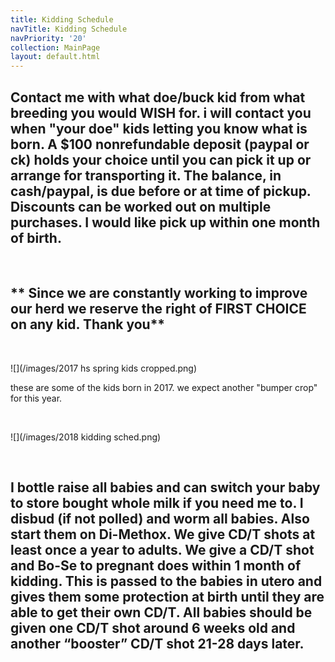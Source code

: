 ```yaml
---
title: Kidding Schedule
navTitle: Kidding Schedule
navPriority: '20'
collection: MainPage
layout: default.html
---
```

## Contact me with what doe/buck kid from what breeding you would WISH for. i will contact you when "your doe" kids letting you know  what is born.  A $100  nonrefundable deposit (paypal or ck)  holds your choice until you can pick it up or arrange for transporting it.  The balance, in cash/paypal, is due before or at time of pickup. Discounts can be worked out on multiple purchases.  I would like pick up within one month of birth.

<br />

## \*\* Since we are constantly working to improve our herd we reserve the right of FIRST CHOICE on any kid. Thank you\*\*

<br />

![](/images/2017 hs spring kids cropped.png)

these are some of the kids born in 2017. we expect another "bumper crop" for this year.

<br />

![](/images/2018 kidding sched.png)

<br />

## I bottle raise all babies and can switch your baby to  store bought whole milk if you need me to. I  disbud (if not polled) and worm all babies. Also start them on Di-Methox.   We give CD/T shots at least once a year to adults.  We give a CD/T shot and Bo-Se to pregnant does within 1 month of kidding. This is passed to the babies in utero and gives them some protection at birth until they are able to get their own CD/T. All babies should be given one CD/T shot around 6 weeks old and another “booster” CD/T shot 21-28 days later.

